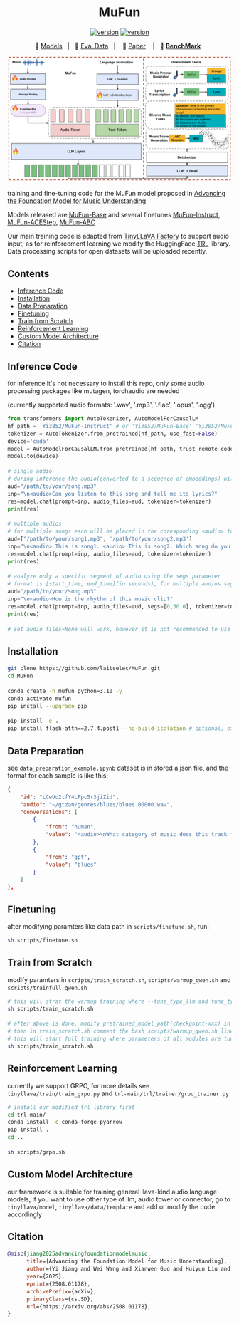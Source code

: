 <h1 align="center">MuFun</h1>

<div align="center">
    <a href="https://arxiv.org/abs/2508.01178"><img src="https://img.shields.io/badge/arXiv-2508.01178-b31b1b" alt="version"></a>
    <a href="https://huggingface.co/collections/Yi3852/mufun-68943d4ad905f4e23e35b86d"><img src="https://img.shields.io/badge/HuggingFace-Collections-ffc107" alt="version"></a>
</div>

<p align="center">
          🤗 <a href="https://huggingface.co/collections/Yi3852/mufun-68943d4ad905f4e23e35b86d">Models</a>&nbsp&nbsp | &nbsp&nbsp🤗 <a href="https://huggingface.co/datasets/Yi3852/MuCUE">Eval Data</a>&nbsp&nbsp | &nbsp&nbsp 📑 <a href="https://arxiv.org/abs/2508.01178">Paper</a> &nbsp&nbsp | &nbsp&nbsp💜 <a href="https://rickey-cs.github.io/MuCUE-Bench/"><b>BenchMark</b></a>&nbsp&nbsp
<br>

<p align="center">
    <img src="./MuFun.png" width="800" />
<p>

training and fine-tuning code for the MuFun model proposed in [Advancing the Foundation Model for Music Understanding](https://arxiv.org/abs/2508.01178)

Models released are [MuFun-Base](https://huggingface.co/Yi3852/MuFun-Base) and several finetunes [MuFun-Instruct](https://huggingface.co/Yi3852/MuFun-Instruct),  [MuFun-ACEStep](https://huggingface.co/Yi3852/MuFun-ACEStep),  [MuFun-ABC](https://huggingface.co/Yi3852/MuFun-ABC)

Our main training code is adapted from [TinyLLaVA Factory](https://github.com/TinyLLaVA/TinyLLaVA_Factory) to support audio input, as for reinforcement learning we modify the HuggingFace [TRL](https://github.com/huggingface/trl) library.
Data processing scripts for open datasets will be uploaded recently.

## Contents

- [Inference Code](#inference-code)
- [Installation](#installation)
- [Data Preparation](#data-preparation)
- [Finetuning](#finetuning)
- [Train from Scratch](#train-from-scratch)
- [Reinforcement Learning](#reinforcement-learning)
- [Custom Model Architecture](#custom-model-architecture)
- [Citation](#citation)

## Inference Code

for inference it's not necessary to install this repo, only some audio processing packages like mutagen, torchaudio are needed

(currently supported audio formats:  '.wav', '.mp3', '.flac', '.opus', '.ogg')

```python
from transformers import AutoTokenizer, AutoModelForCausalLM
hf_path = 'Yi3852/MuFun-Instruct' # or 'Yi3852/MuFun-Base' 'Yi3852/MuFun-ACEStep' 'Yi3852/MuFun-ABC'
tokenizer = AutoTokenizer.from_pretrained(hf_path, use_fast=False)
device='cuda'
model = AutoModelForCausalLM.from_pretrained(hf_path, trust_remote_code=True, torch_dtype="bfloat16")
model.to(device)

# single audio
# during inference the audio(converted to a sequence of embeddings) will be placed in the position of <audio> tag in the prompt
aud="/path/to/your/song.mp3"
inp="\n<audio>Can you listen to this song and tell me its lyrics?" 
res=model.chat(prompt=inp, audio_files=aud, tokenizer=tokenizer)
print(res)

# multiple audios
# for multiple songs each will be placed in the coresponding <audio> tag in the prompt
aud=["/path/to/your/song1.mp3", '/path/to/your/song2.mp3']
inp="\n<audio> This is song1. <audio> This is song2. Which song do you like more? Tell me the reason."
res=model.chat(prompt=inp, audio_files=aud, tokenizer=tokenizer)
print(res)

# analyze only a specific segment of audio using the segs parameter
# format is [start_time, end_time](in seconds), for multiple audios segs can be passed like [[0,30],[60,90]], [None,[0,30.0]]
aud="/path/to/your/song.mp3"
inp="\n<audio>How is the rhythm of this music clip?"
res=model.chat(prompt=inp, audio_files=aud, segs=[0,30.0], tokenizer=tokenizer)
print(res)

# set audio_files=None will work, however it is not recommended to use it as a text model
```

## Installation

```bash
git clone https://github.com/laitselec/MuFun.git
cd MuFun

conda create -n mufun python=3.10 -y
conda activate mufun
pip install --upgrade pip

pip install -e .
pip install flash-attn==2.7.4.post1 --no-build-isolation # optional, otherwise change --attn_implementation to sdpa in train scripts
```

## Data Preparation

see `data_preparation_example.ipynb`
dataset is in stored a json file, and the format for each sample is like this:

```json
{
    "id": "LCeUo2tfY4LFpc5r3jiZid",
    "audio": "~/gtzan/genres/blues/blues.00000.wav",
    "conversations": [
        {
            "from": "human",
            "value": "<audio>\nWhat category of music does this track fall under? (choose the genre from: blues, classical, country, disco, hiphop, jazz, metal, pop, reggae, and rock.)"
        },
        {
            "from": "gpt",
            "value": "blues"
        }
    ]
},
```

## Finetuning

after modifying paramters like data path in `scripts/finetune.sh`, run:

```bash
sh scripts/finetune.sh
```

## Train from Scratch

modify paramters in `scripts/train_scratch.sh`, `scripts/warmup_qwen.sh` and `scripts/trainfull_qwen.sh`

```bash
# this will strat the warmup training where --tune_type_llm and tune_type_vision_tower are set to frozen 
sh scripts/train_scratch.sh

# after above is done, modify pretrained_model_path(checkpoint-xxx) in trainfull_qwen.sh to what you get
# then in train_scratch.sh comment the bash scripts/warmup_qwen.sh line and uncomment the bash scripts/trainfull_qwen.sh line
# this will start full training where parameters of all modules are tuned
sh scripts/train_scratch.sh
```

## Reinforcement Learning

currently we support GRPO, for more details see `tinyllava/train/train_grpo.py` and `trl-main/trl/trainer/grpo_trainer.py`

```bash
# install our modified trl library first
cd trl-main/
conda install -c conda-forge pyarrow
pip install .
cd ..

sh scripts/grpo.sh
```

## Custom Model Architecture

our framework is suitable for training general llava-kind audio language models, if you want to use other type of llm, audio tower or connector, go to `tinyllava/model`, `tinyllava/data/template` and add or modify the code accordingly

## Citation

```bibtex
@misc{jiang2025advancingfoundationmodelmusic,
      title={Advancing the Foundation Model for Music Understanding}, 
      author={Yi Jiang and Wei Wang and Xianwen Guo and Huiyun Liu and Hanrui Wang and Youri Xu and Haoqi Gu and Zhongqian Xie and Chuanjiang Luo},
      year={2025},
      eprint={2508.01178},
      archivePrefix={arXiv},
      primaryClass={cs.SD},
      url={https://arxiv.org/abs/2508.01178}, 
}
